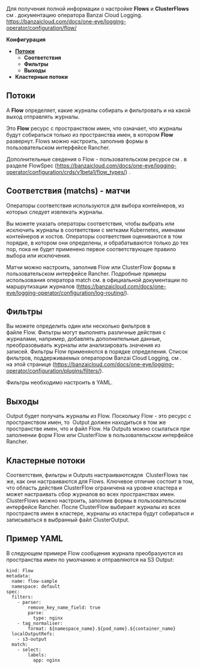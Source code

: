 Для получения полной информации о настройке **Flows** и **ClusterFlows** см . документацию оператора Banzai Cloud Logging. https://banzaicloud.com/docs/one-eye/logging-operator/configuration/flow/

**Конфигурация**
+	[**Потоки**](https://github.com/markizz01/test/blob/main/logging/custom-resource-config/flows/_index.md#%D0%BF%D0%BE%D1%82%D0%BE%D0%BA%D0%B8)
    - **Соответствия**
    -	**Фильтры**
    -	**Выходы**
+	**Кластерные потоки**

## Потоки

A **Flow** определяет, какие журналы собирать и фильтровать и на какой выход отправлять журналы.

Это **Flow** ресурс с пространством имен, что означает, что журналы будут собираться только из пространства имен, в котором **Flow** развернут.
Flows можно настроить, заполнив формы в пользовательском интерфейсе Rancher.

Дополнительные сведения о Flow - пользовательском ресурсе см . в разделе FlowSpec  (https://banzaicloud.com/docs/one-eye/logging-operator/configuration/crds/v1beta1/flow_types/) .

## Соответствия (matchs) - матчи

Операторы соответствия используются для выбора контейнеров, из которых следует извлекать журналы.

Вы можете указать операторы соответствия, чтобы выбрать или исключить журналы в соответствии с метками Kubernetes, именами контейнеров и хостов. Операторы соответствия оцениваются в том порядке, в котором они определены, и обрабатываются только до тех пор, пока не будет применено первое соответствующее правило выбора или исключения.

Матчи можно настроить, заполнив Flow или ClusterFlow формы в пользовательском интерфейсе Rancher.
Подробные примеры использования оператора match см. в официальной документации по маршрутизации журналов (https://banzaicloud.com/docs/one-eye/logging-operator/configuration/log-routing/).

## Фильтры

Вы можете определить один или несколько фильтров в файле Flow. Фильтры могут выполнять различные действия с журналами, например, добавлять дополнительные данные, преобразовывать журналы или анализировать значения из записей. Фильтры Flow применяются в порядке определения.
Список фильтров, поддерживаемых оператором Banzai Cloud Logging, см . на этой странице  (https://banzaicloud.com/docs/one-eye/logging-operator/configuration/plugins/filters/).

Фильтры необходимо настроить в YAML.

## Выходы

Output будет получать журналы из Flow. Поскольку Flow - это ресурс с пространством имен, то  Output должен находиться в том же пространстве имен, что и файл Flow.
На Outputs можно ссылаться при заполнении форм Flow или ClusterFlow в пользовательском интерфейсе Rancher.

## Кластерные потоки

Соответствия, фильтры и Outputs настраиваютсядля  ClusterFlows так же, как они настраиваются для Flows. Ключевое отличие состоит в том, что область действия ClusterFlow ограничена на уровне кластера и может настраивать сбор журналов во всех пространствах имен.
ClusterFlows можно настроить, заполнив формы в пользовательском интерфейсе Rancher.
После ClusterFlow выбирает журналы из всех пространств имен в кластере, журналы из кластера будут собираться и записываться в выбранный файл ClusterOutput.

## Пример YAML

В следующем примере Flow сообщения журнала преобразуются из пространства имен по умолчанию и отправляются на S3 Output:

```apiVersion: logging.banzaicloud.io/v1beta1
kind: Flow
metadata:
  name: flow-sample
  namespace: default
spec:
  filters:
    - parser:
        remove_key_name_field: true
        parse:
          type: nginx
    - tag_normaliser:
        format: ${namespace_name}.${pod_name}.${container_name}
  localOutputRefs:
    - s3-output
  match:
    - select:
        labels:
          app: nginx
```

